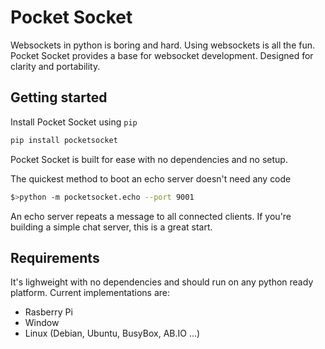 # Pocket Socket

Websockets in python is boring and hard. Using websockets is all the fun. Pocket Socket provides a base for websocket development. Designed for clarity and portability.

## Getting started

Install Pocket Socket using `pip`

```py
pip install pocketsocket
```

Pocket Socket is built for ease with no dependencies and no setup.

The quickest method to boot an echo server doesn't need any code

```bash
$>python -m pocketsocket.echo --port 9001
```

An echo server repeats a message to all connected clients. If you're building a simple chat server, this is a great start.

## Requirements

It's lighweight with no dependencies and should run on any python ready platform. Current implementations are:

+ Rasberry Pi
+ Window
+ Linux (Debian, Ubuntu, BusyBox, AB.IO ...)
